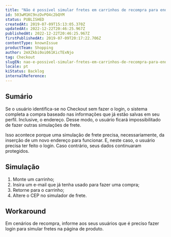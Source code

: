 ```yaml
---
title: "Não é possível simular fretes em carrinhos de recompra para endereços diferentes"
id: 503wM1KC9nzDvPO4c2bQYM
status: PUBLISHED
createdAt: 2019-07-09T15:13:05.370Z
updatedAt: 2022-12-22T20:46:25.967Z
publishedAt: 2022-12-22T20:46:25.967Z
firstPublishedAt: 2019-07-09T20:17:22.706Z
contentType: knownIssue
productTeam: Shopping
author: 2mXZkbi0oi061KicTExNjo
tag: Checkout
slugEN: nao-e-possivel-simular-fretes-em-carrinhos-de-recompra-para-enderecos-diferentes
locale: pt
kiStatus: Backlog
internalReference: 
---
```


## Sumário

Se o usuário identifica-se no Checkout sem fazer o login, o sistema completa a compra baseado nas informações que já estão salvas em seu perfil. Inclusive, o endereço. Desse modo, o usuário ficará impossibilitado de fazer outras simulações de frete.  

Isso acontece porque uma simulação de frete precisa, necessariamente, da inserção de um novo endereço para funcionar. E, neste caso, o usuário precisa ter feito o login. Caso contrário, seus dados continuaram protegidos. 


## Simulação

1. Monte um carrinho;
2. Insira um e-mail que já tenha usado para fazer uma compra;
3. Retorne para o carrinho; 
4. Altere o CEP no simulador de frete.

## Workaround

Em cenários de recompra, informe aos seus usuários que é preciso fazer login para simular fretes na página de produto.  


